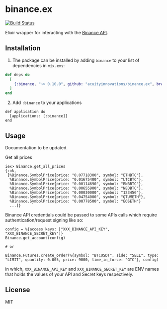 # binance.ex

[![Build Status](https://travis-ci.org/dvcrn/binance.ex.svg?branch=master)](https://travis-ci.org/dvcrn/binance.ex)

Elixir wrapper for interacting with the [Binance API](https://github.com/binance-exchange/binance-official-api-docs).

## Installation

1. The package can be installed by adding `binance` to your list of dependencies in `mix.exs`:

```elixir
def deps do
  [
    {:binance, "~> 0.10.0", github: "acuityinnovations/binance.ex", branch: "master"}
  ]
end
```

2. Add `:binance` to your applications

```
def application do
  [applications: [:binance]]
end
```

## Usage

Documentation to be updated.

Get all prices
```
iex> Binance.get_all_prices
{:ok,
 [%Binance.SymbolPrice{price: "0.07718300", symbol: "ETHBTC"},
  %Binance.SymbolPrice{price: "0.01675400", symbol: "LTCBTC"},
  %Binance.SymbolPrice{price: "0.00114690", symbol: "BNBBTC"},
  %Binance.SymbolPrice{price: "0.00655900", symbol: "NEOBTC"},
  %Binance.SymbolPrice{price: "0.00030000", symbol: "123456"},
  %Binance.SymbolPrice{price: "0.04754000", symbol: "QTUMETH"},
  %Binance.SymbolPrice{price: "0.00778500", symbol: "EOSETH"}
  ...]}
```

Binance API credentials could be passed to some APIs calls which require authentication/request signing like so:

```
config = %{access_keys: ["XXX_BINANCE_API_KEY", "XXX_BINANCE_SECRET_KEY"]}
Binance.get_account(config)

# or

Binance.Futures.create_order(%{symbol: "BTCUSDT", side: "SELL", type: "LIMIT", quantity: 0.005, price: 9000, time_in_force: "GTC"}, config)
```

in which, `XXX_BINANCE_API_KEY` and `XXX_BINANCE_SECRET_KEY` are ENV names that holds the values of your API and Secret keys respectively.

## License

MIT
